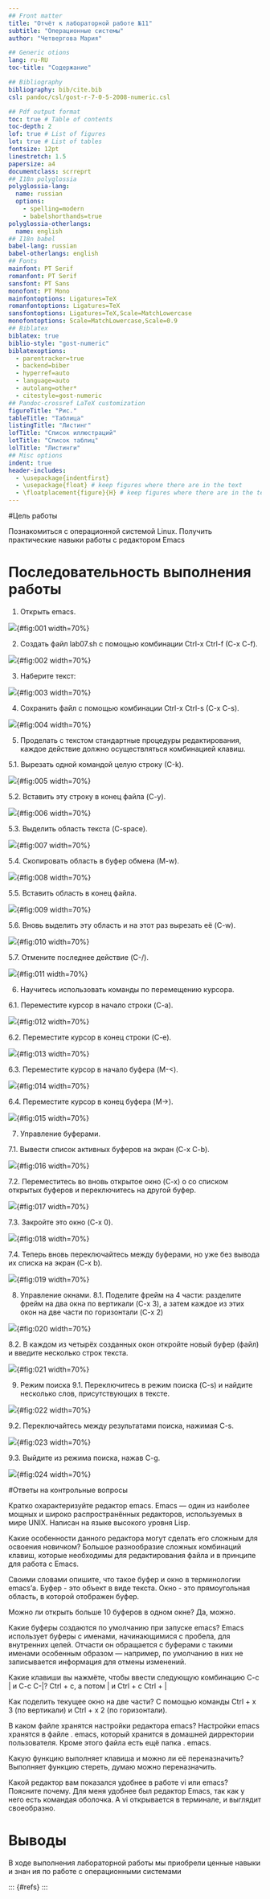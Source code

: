 ```yaml
---
## Front matter
title: "Отчёт к лабораторной работе №11"
subtitle: "Операционные системы"
author: "Четвергова Мария"

## Generic otions
lang: ru-RU
toc-title: "Содержание"

## Bibliography
bibliography: bib/cite.bib
csl: pandoc/csl/gost-r-7-0-5-2008-numeric.csl

## Pdf output format
toc: true # Table of contents
toc-depth: 2
lof: true # List of figures
lot: true # List of tables
fontsize: 12pt
linestretch: 1.5
papersize: a4
documentclass: scrreprt
## I18n polyglossia
polyglossia-lang:
  name: russian
  options:
	- spelling=modern
	- babelshorthands=true
polyglossia-otherlangs:
  name: english
## I18n babel
babel-lang: russian
babel-otherlangs: english
## Fonts
mainfont: PT Serif
romanfont: PT Serif
sansfont: PT Sans
monofont: PT Mono
mainfontoptions: Ligatures=TeX
romanfontoptions: Ligatures=TeX
sansfontoptions: Ligatures=TeX,Scale=MatchLowercase
monofontoptions: Scale=MatchLowercase,Scale=0.9
## Biblatex
biblatex: true
biblio-style: "gost-numeric"
biblatexoptions:
  - parentracker=true
  - backend=biber
  - hyperref=auto
  - language=auto
  - autolang=other*
  - citestyle=gost-numeric
## Pandoc-crossref LaTeX customization
figureTitle: "Рис."
tableTitle: "Таблица"
listingTitle: "Листинг"
lofTitle: "Список иллюстраций"
lotTitle: "Список таблиц"
lolTitle: "Листинги"
## Misc options
indent: true
header-includes:
  - \usepackage{indentfirst}
  - \usepackage{float} # keep figures where there are in the text
  - \floatplacement{figure}{H} # keep figures where there are in the text
---
```




#Цель работы

Познакомиться с операционной системой Linux. Получить практические навыки работы с редактором Emacs

# Последовательность выполнения работы

1. Открыть emacs.

![   ](image/1.png){#fig:001 width=70%}

2. Создать файл lab07.sh с помощью комбинации Ctrl-x Ctrl-f (C-x C-f). 

![   ](image/2.png){#fig:002 width=70%}


3. Наберите текст:

![   ](image/3.png){#fig:003 width=70%}

4. Сохранить файл с помощью комбинации Ctrl-x Ctrl-s (C-x C-s).


![   ](image/4.png){#fig:004 width=70%}

5. Проделать с текстом стандартные процедуры редактирования, каждое действие должно осуществляться комбинацией клавиш.

5.1. Вырезать одной командой целую строку (С-k).

![   ](image/5.1.png){#fig:005 width=70%}

5.2. Вставить эту строку в конец файла (C-y).

![   ](image/5.2.png){#fig:006 width=70%}

5.3. Выделить область текста (C-space).

![   ](image/5.3.png){#fig:007 width=70%}

5.4. Скопировать область в буфер обмена (M-w).

![   ](image/5.4.png){#fig:008 width=70%}

5.5. Вставить область в конец файла.

![   ](image/5.5.png){#fig:009 width=70%}

5.6. Вновь выделить эту область и на этот раз вырезать её (C-w).

![   ](image/5.6.png){#fig:010 width=70%}

5.7. Отмените последнее действие (C-/).

![   ](image/5.7.png){#fig:011 width=70%}

6. Научитесь использовать команды по перемещению курсора.

6.1. Переместите курсор в начало строки (C-a).

![   ](image/6.1.png){#fig:012 width=70%}

6.2. Переместите курсор в конец строки (C-e).

![   ](image/6.2.png){#fig:013 width=70%}

6.3. Переместите курсор в начало буфера (M-<).

![   ](image/6.3.png){#fig:014 width=70%}

6.4. Переместите курсор в конец буфера (M->).

![   ](image/6.4.png){#fig:015 width=70%}

7. Управление буферами.


7.1. Вывести список активных буферов на экран (C-x C-b).

![   ](image/7.1.png){#fig:016 width=70%}

7.2. Переместитесь во вновь открытое окно (C-x) o со списком открытых буферов и переключитесь на другой буфер.

![   ](image/7.2.png){#fig:017 width=70%}

7.3. Закройте это окно (C-x 0).

![   ](image/7.3.png){#fig:018 width=70%}

7.4. Теперь вновь переключайтесь между буферами, но уже без вывода их списка на экран (C-x b).

![   ](image/7.4.png){#fig:019 width=70%}

8. Управление окнами.
8.1. Поделите фрейм на 4 части: разделите фрейм на два окна по вертикали (C-x 3), а затем каждое из этих окон на две части по горизонтали (C-x 2) 

![   ](image/8.1.png){#fig:020 width=70%}

8.2. В каждом из четырёх созданных окон откройте новый буфер (файл) и введите
несколько строк текста.

![   ](image/8.2.png){#fig:021 width=70%}

9. Режим поиска
9.1. Переключитесь в режим поиска (C-s) и найдите несколько слов, присутствующих
в тексте.

![   ](image/9.1.png){#fig:022 width=70%}

9.2. Переключайтесь между результатами поиска, нажимая C-s.

![   ](image/9.2.png){#fig:023 width=70%}

9.3. Выйдите из режима поиска, нажав C-g.

![   ](image/9.3.png){#fig:024 width=70%}




#Ответы на контрольные вопросы

Кратко охарактеризуйте редактор emacs.
Emacs — один из наиболее мощных и широко распространённых редакторов, используемых в мире UNIX. Написан на языке высокого уровня Lisp.

Какие особенности данного редактора могут сделать его сложным для освоения новичком?
Большое разнообразие сложных комбинаций клавиш, которые необходимы для редактирования файла и в принципе для работа с Emacs.

Своими словами опишите, что такое буфер и окно в терминологии emacs’а.
Буфер - это объект в виде текста. Окно - это прямоугольная область, в которой отображен буфер.

Можно ли открыть больше 10 буферов в одном окне?
Да, можно.

Какие буферы создаются по умолчанию при запуске emacs?
Emacs использует буферы с именами, начинающимися с пробела, для внутренних целей. Отчасти он обращается с буферами с такими именами особенным образом — например, по умолчанию в них не записывается информация для отмены изменений.

Какие клавиши вы нажмёте, чтобы ввести следующую комбинацию C-c | и C-c C-|?
Ctrl + c, а потом | и Ctrl + c Ctrl + |

Как поделить текущее окно на две части?
С помощью команды Ctrl + x 3 (по вертикали) и Ctrl + x 2 (по горизонтали).

В каком файле хранятся настройки редактора emacs?
Настройки emacs хранятся в файле . emacs, который хранится в домашней дирректории пользователя. Кроме этого файла есть ещё папка . emacs.

Какую функцию выполняет клавиша и можно ли её переназначить?
Выполняет функцию стереть, думаю можно переназначить.

Какой редактор вам показался удобнее в работе vi или emacs? Поясните почему.
Для меня удобнее был редактор Emacs, так как у него есть командая оболочка. А vi открывается в терминале, и выглядит своеобразно.

# Выводы

В ходе выполнения лабораторной работы мы приобрели ценные навыки и знан ия по работе с операционными системами


::: {#refs}
:::
